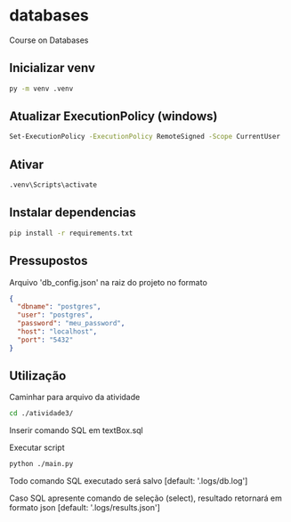 # databases
Course on Databases

## Inicializar venv
```bash
py -m venv .venv
```

## Atualizar ExecutionPolicy (windows)
```bash
Set-ExecutionPolicy -ExecutionPolicy RemoteSigned -Scope CurrentUser 
```

## Ativar
```bash
.venv\Scripts\activate
```

## Instalar dependencias
```bash
pip install -r requirements.txt
```

## Pressupostos
Arquivo 'db_config.json' na raiz do projeto no formato
```json
{
  "dbname": "postgres",
  "user": "postgres",
  "password": "meu_password",
  "host": "localhost",
  "port": "5432"
}
```

## Utilização
Caminhar para arquivo da atividade
```bash
cd ./atividade3/
```

Inserir comando SQL em textBox.sql

Executar script
```bash
python ./main.py
```

Todo comando SQL executado será salvo [default: '.logs/db.log']

Caso SQL apresente comando de seleção (select), resultado retornará em formato json [default: '.logs/results.json']

